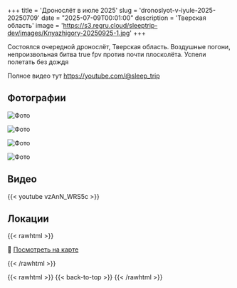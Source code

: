 +++
title = 'Дронослёт в июле 2025'
slug = 'dronoslyot-v-iyule-2025-20250709'
date = "2025-07-09T00:01:00"
description = 'Тверская область'
image = 'https://s3.regru.cloud/sleeptrip-dev/images/Knyazhigory-20250925-1.jpg'
+++

Состоялся очередной дронослёт, Тверская область.
Воздушные погони, непроизвольная битва true fpv против почти плосколёта.
Успели полетать без дождя

Полное видео тут 
https://youtube.com/@sleep_trip

## Фотографии

![Фото](https://s3.regru.cloud/sleeptrip-dev/images/Knyazhigory-20250925-2.jpg)

![Фото](https://s3.regru.cloud/sleeptrip-dev/images/Knyazhigory-20250925-3.jpg)

![Фото](https://s3.regru.cloud/sleeptrip-dev/images/Knyazhigory-20250925-4.jpg)

![Фото](https://s3.regru.cloud/sleeptrip-dev/images/Knyazhigory-20250925-5.jpg)



## Видео

{{< youtube vzAnN_WRS5c >}}



## Локации

{{< rawhtml >}}
<p>📍 <a href="https://yandex.ru/maps/?ll=35.200563, 56.100699&z=15&pt=35.200563, 56.100699,pm2rdm" target="_blank">Посмотреть на карте</a></p>
{{< /rawhtml >}}


{{< rawhtml >}}
{{< back-to-top >}}
{{< /rawhtml >}}
